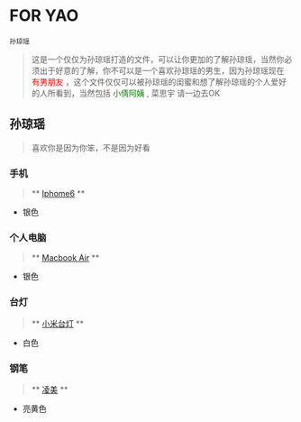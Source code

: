 # FOR YAO

`孙琼瑶`

> 这是一个仅仅为孙琼瑶打造的文件，可以让你更加的了解孙琼瑶，当然你必须出于好意的了解，你不可以是一个喜欢孙琼瑶的男生，因为孙琼瑶现在 <font color=red>有男朋友</font> ，这个文件仅仅可以被孙琼瑶的闺蜜和想了解孙琼瑶的个人爱好的人所看到，当然包括 <font color=green>小倩阿姨</font> , 菜思宇 请一边去OK

## 孙琼瑶
> 喜欢你是因为你笨，不是因为好看

### 手机

>** [Iphome6][1] **

  * 银色

### 个人电脑

>** [Macbook Air][2] **

  * 银色

### 台灯

>** [小米台灯][3] **

  * 白色

### 钢笔

 >** [凌美][4]  **

  * 亮黄色





















[1]: http://www.apple.com/cn
[2]: http://www.apple.com/cn/macbook-air/
[3]: http://www.mi.com/mjsmartlamp/?cfrom=list
[4]: http://www.lamy.com.hk/product.html?id=33
